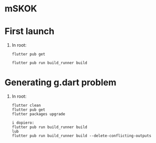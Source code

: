 # mSKOK

# First launch
1. In root:
   ```
   flutter pub get
   
   flutter pub run build_runner build
   ```

# Generating g.dart problem
1. In root:
   ```
   flutter clean
   flutter pub get
   flutter packages upgrade
   
   i dopiero:
   flutter pub run build_runner build
   lub
   flutter pub run build_runner build --delete-conflicting-outputs
   ```